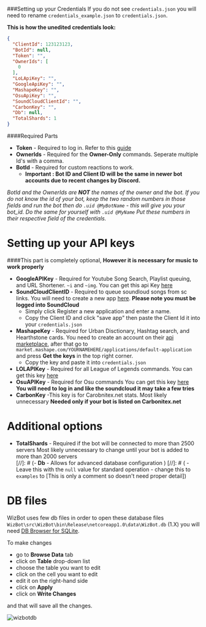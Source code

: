 ###Setting up your Credentials
If you do not see `credentials.json` you will need to rename `credentials_example.json` to `credentials.json`.

**This is how the unedited credentials look:**
```json
{
  "ClientId": 123123123,
  "BotId": null,
  "Token": "",
  "OwnerIds": [
    0
  ],
  "LoLApiKey": "",
  "GoogleApiKey": "",
  "MashapeKey": "",
  "OsuApiKey": "",
  "SoundCloudClientId": "",
  "CarbonKey": "",
  "Db": null,
  "TotalShards": 1
}
```
####Required Parts
- **Token** - Required to log in. Refer to this [guide](http://discord.kongslien.net/guide.html)
- **OwnerIds** - Required for the **Owner-Only** commands. Seperate multiple Id's with a comma.
- **BotId** - Required for custom reactions to work.  
  - **Important : Bot ID and Client ID will be the same in newer bot accounts due to recent changes by Discord.** 

_BotId and the OwnerIds are **NOT** the names of the owner and the bot. If you do not know the id of your bot, keep the two random numbers in those fields and 
run the bot then do  `.uid @MyBotName` - this will give you your bot_id.
Do the same for yourself with `.uid @MyName` Put these numbers in their respective field of the credentials._

Setting up your API keys
====================
####This part is completely optional, **However it is necessary for music to work properly**
- **GoogleAPIKey** - Required for Youtube Song Search, Playlist queuing, and URL Shortener. `~i` and `~img`. 
  You can get this api Key [here](https://console.developers.google.com/apis)
- **SoundCloudClientID** - Required to queue soundloud songs from sc links.
  You will need to create a new app [here](http://soundcloud.com/you/apps). **Please note you must be logged into SoundCloud**
    - Simply click Register a new application and enter a name.
    - Copy the Client ID and click "save app" then paste the Client Id it into your `credentials.json` 
- **MashapeKey** - Required for Urban Disctionary, Hashtag search, and Hearthstone cards.
  You need to create an account on their [api marketplace](https://market.mashape.com/), after that go to `market.mashape.com/YOURNAMEHERE/applications/default-application` and press **Get the keys** in the top right corner.
    - Copy the key and paste it into `credentials.json`
- **LOLAPIKey** - Required for all League of Legends commands. 
  You can get this key [here](http://api.champion.gg/)
- **OsuAPIKey** - Required for Osu commands
  You can get this key [here](https://osu.ppy.sh/p/api) **You will need to log in and like the soundcloud it may take a few tries**
- **CarbonKey** -This key is for Carobnitex.net stats. 
  Most likely unnecessary **Needed only if your bot is listed on Carbonitex.net**
  
Additional options
==================== 
- **TotalShards** - Required if the bot will be connected to more than 2500 servers 
  Most likely unnecessary to change until your bot is added to more than 2000 servers  
[//]: # (- **Db** - Allows for advanced database configuration  )
[//]: # (  - Leave this with the `null` value for standard operation - change this to `examples` to [This is only a comment so doesn't need proper detail])


DB files
========
WizBot uses few db files in order to open these database files `WizBot\src\WizBot\bin\Release\netcoreapp1.0\data\WizBot.db` (1.X) you will need [DB Browser for SQLite](http://sqlitebrowser.org/).

To make changes

- go to **Browse Data** tab
- click on **Table** drop-down list
- choose the table you want to edit
- click on the cell you want to edit
- edit it on the right-hand side 
- click on **Apply** 
- click on **Write Changes**

and that will save all the changes.

![wizbotdb](https://cdn.discordapp.com/attachments/251504306010849280/254067055240806400/nadekodb.gif)

[CleverBot APIs]: https://cleverbot.io/keys